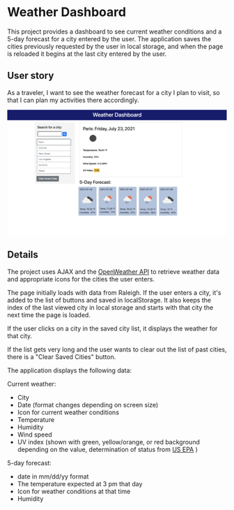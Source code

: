# Weather Dashboard

This project provides a dashboard to see current weather conditions and a 5-day forecast for a city entered by the user.   The application saves
the cities previously requested by the user in local storage, and when 
the page is reloaded it begins at the last city entered by the user.  

## User story 

As a traveler, I want to see the weather forecast for a city I plan to visit, so that I can plan my activities there accordingly.   

![weather dashboard](./assets/WeatherDashboard.png)

## Details 

The project uses AJAX and the [OpenWeather API](https://openweathermap.org/api) to retrieve weather data and appropriate icons for the cities the user enters. 

The page initially loads with data from Raleigh.  If the user enters a city, it's added to the list of buttons and saved in localStorage.  It also keeps the index of the last viewed city in local storage and starts with that city the 
next time the page is loaded.   

If the user clicks on a city in the saved city list, it displays the weather for that city.  

If the list gets very long and the user wants to clear out the list of
past cities, there is a "Clear Saved Cities" button.  

The application displays the following data:  

Current weather: 
  * City
  * Date (format changes depending on screen size)
  * Icon for current weather conditions 
  * Temperature
  * Humidity
  * Wind speed 
  * UV index (shown with green, yellow/orange, or red background depending on the value, determination of status from [US EPA](https://www.epa.gov/sunsafety/uv-index-scale-0) )

5-day forecast: 
  * date in mm/dd/yy format 
  * The temperature expected at 3 pm that day
  * Icon for weather conditions at that time 
  * Humidity 